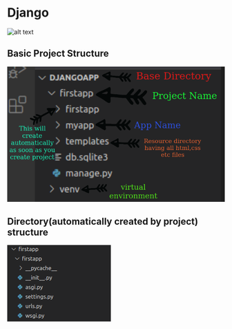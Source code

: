# Django
![alt text](https://twilio-cms-prod.s3.amazonaws.com/images/django-dark.width-808.png)
## Basic Project Structure

![alt text](https://github.com/themockingjester/Django/blob/main/images/project%20structure.png)

## Directory(automatically created by project) structure

![alt text](https://github.com/themockingjester/Django/blob/main/images/structure%20of%20project%20created%20folder.png)
